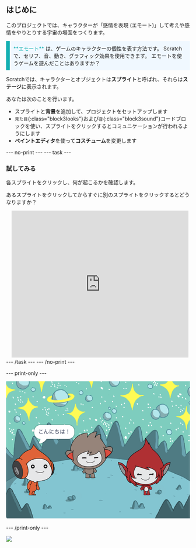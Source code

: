 ## はじめに

このプロジェクトでは、キャラクターが「感情を表現 (エモート)」して考えや感情をやりとりする宇宙の場面をつくります。

<p style="border-left: solid; border-width:10px; border-color: #0faeb0; background-color: aliceblue; padding: 10px;">
<span style="color: #0faeb0">**エモート**</span> は、ゲームのキャラクターの個性を表す方法です。 Scratchで、セリフ、音、動き、グラフィック効果を使用できます。 エモートを使うゲームを遊んだことはありますか？
</p>

Scratchでは、キャラクターとオブジェクトは**スプライト**と呼ばれ、それらは**ステージ**に表示されます。

あなたは次のことを行います。
+ スプライトと**背景**を追加して、プロジェクトをセットアップします
+ `見た目`{:class="block3looks"}および`音`{:class="block3sound"}コードブロックを使い、スプライトをクリックするとコミュニケーションが行われるようにします
+ **ペイントエディタ**を使って**コスチューム**を変更します

--- no-print --- --- task ---
### 試してみる
<div style="display: flex; flex-wrap: wrap">
<div style="flex-basis: 175px; flex-grow: 1">  
各スプライトをクリックし、何が起こるかを確認します。 

あるスプライトをクリックしてからすぐに別のスプライトをクリックするとどうなりますか？
</div>
<div class="scratch-preview" style="margin-left: 15px;">
  <iframe allowtransparency="true" width="485" height="402" src="https://scratch.mit.edu/projects/embed/606912139/?autostart=false" frameborder="0"></iframe>
</div>
</div>
--- /task --- --- /no-print ---

--- print-only ---

![完了済みのプロジェクト。](images/showcase_static.png)

--- /print-only ---

![](https://code.org/api/hour/begin_raspi_space.png)

